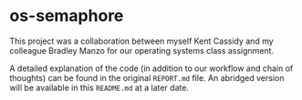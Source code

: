 # os-semaphore
This project was a collaboration between myself Kent Cassidy and my colleague Bradley Manzo for our operating systems class assignment.

A detailed explanation of the code (in addition to our workflow and chain of thoughts) can be found in the original `REPORT.md` file. An abridged version will be available in this `README.md` at a later date.
